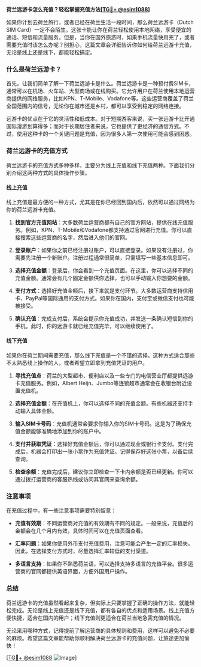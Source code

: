 **荷兰远游卡怎么充值？轻松掌握充值方法[[TG💪+ @esim1088](https://t.me/s/esim1088)]**

如果你计划去荷兰旅行，或者已经在荷兰生活一段时间，那么荷兰远游卡（Dutch SIM Card）一定不会陌生。这张卡能让你在荷兰轻松使用本地网络，享受便宜的通话、短信和流量服务。但是，当你在国外旅游时，如果手机流量快用完了，或者需要充值时该怎么办呢？别担心，这篇文章会详细告诉你如何给荷兰远游卡充值，无论是线上还是线下，都能轻松搞定。

### 什么是荷兰远游卡？

首先，让我们简单了解一下荷兰远游卡是什么。荷兰远游卡是一种预付费SIM卡，通常可以在机场、火车站、大型商场或在线购买。它允许用户在荷兰使用本地运营商提供的网络服务，比如KPN、T-Mobile、Vodafone等。这些运营商覆盖了荷兰全国范围内的信号，无论你在城市还是乡村，都可以享受到稳定的网络连接。

远游卡的优点在于它的灵活性和低成本。对于短期游客来说，买一张远游卡比开通国际漫游划算得多；而对于长期居住者来说，它也提供了更经济的通信方式。不过，使用这种卡的一个关键问题是充值，因为很多人第一次使用可能会感到困惑。

### 荷兰远游卡的充值方式

荷兰远游卡的充值方式多种多样，主要分为线上充值和线下充值两种。下面我们分别介绍这两种方式的具体操作步骤。

#### 线上充值

线上充值是最方便的一种方式，尤其是在你已经回到国内后，依然可以通过网络为你的荷兰远游卡充值。

1. **找到官方充值网站**：大多数荷兰运营商都有自己的官方网站，提供在线充值服务。例如，KPN、T-Mobile和Vodafone都支持通过官网进行充值。你可以直接搜索这些运营商的名字，然后进入他们的官网。

2. **登录账户**：如果你之前已经注册过账户，可以直接登录。如果没有注册过，你需要先注册一个新账户。注册过程通常很简单，只需填写一些基本信息即可。

3. **选择充值金额**：登录后，你会看到一个充值页面。在这里，你可以选择不同的充值金额。通常会有几个固定金额供你选择，也可以手动输入你想要的金额。

4. **支付方式**：选择好充值金额后，接下来就是支付环节。大多数运营商支持信用卡、PayPal等国际通用的支付方式。如果你在国内，支付宝或微信支付也可能被接受。

5. **确认充值**：完成支付后，系统会提示你充值成功，并发送一条确认短信到你的手机。此时，你的远游卡就已经充值完毕，可以继续使用了。

#### 线下充值

如果你在荷兰期间需要充值，那么线下充值是一个不错的选择。这种方式适合那些不太熟悉线上操作的人，或者希望立即拿到充值凭证的用户。

1. **寻找充值点**：荷兰的大型超市、便利店以及一些专门的电信营业厅都提供远游卡充值服务。例如，Albert Heijn、Jumbo等连锁超市通常会在收银台附近设置充值机。

2. **选择充值金额**：在充值机上，你可以选择不同的充值金额。有些机器还支持手动输入具体金额。

3. **输入SIM卡号码**：充值机通常会要求你输入你的SIM卡号码。这是为了确保充值金额能够准确地添加到你的账户中。

4. **支付并获取凭证**：选择好充值金额后，你可以通过现金或银行卡支付。支付完成后，机器会打印出一张小票作为充值凭证。记得保存好这张小票，以备后续查询。

5. **检查余额**：充值完成后，建议你立即检查一下卡内余额是否已经更新。你可以通过拨打运营商的客服热线或访问其官网来查询余额。

### 注意事项

在充值过程中，有一些注意事项需要特别留意：

- **充值有效期**：不同运营商对充值的有效期有不同的规定。一般来说，充值后的金额会在几个月内有效，具体时间可以在充值页面查看。
  
- **汇率问题**：如果你使用外币支付充值费用，注意可能会产生一定的汇率损失。因此，在选择支付方式时，尽量选择汇率较低的支付渠道。

- **多语言支持**：如果你不熟悉荷兰语，可以选择支持多语言的充值平台。很多运营商的官网都提供英语界面，方便外国用户操作。

### 总结

荷兰远游卡的充值虽然看起来复杂，但实际上只要掌握了正确的操作方法，就能轻松完成。无论是线上充值还是线下充值，都有各自的优点和适用场景。线上充值方便快捷，适合在国内的用户；线下充值则更适合在荷兰当地急需充值的情况。

无论采用哪种方式，记得提前了解运营商的具体规则和费用，这样可以避免不必要的麻烦。希望这篇文章能帮助你顺利解决荷兰远游卡的充值问题，让旅途更加愉快！

[[TG💪+ @esim1088](https://t.me/s/esim1088) ![Image](https://i.postimg.cc/4NQfJmqS/Snipaste-2025-05-13-00-14-12.png)]